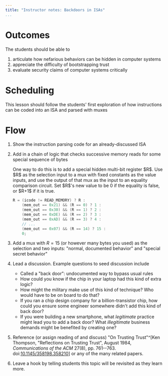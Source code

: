 ```yaml
---
title: "Instructor notes: Backdoors in ISAs"
...
```



# Outcomes
The students should be able to

1. articulate how nefarious behaviors can be hidden in computer systems
2. appreciate the difficulty of bootstrapping trust
3. evaluate security claims of computer systems critically

# Scheduling
This lesson should follow the students' first exploration of how instructions can be coded into an ISA and parsed with muxes

# Flow
1. Show the instruction parsing code for an already-discussed ISA

2. Add in a chain of logic that checks successive memory reads for some special sequence of bytes

    <div class="example">
    One way to do this is to add a special hidden multi-bit register $R$.
    Use $R$ as the selection input to a mux with fixed constants as the value inputs, and use the output of that mux as the input to an equality comparison circuit.
    Set $R$'s new value to be 0 if the equality is false, or $R+1$ if it is true.

    ````c
    R = (icode != READ_MEMORY) ? R :
        (mem_out == 0x21) && (R == 0) ? 1 :
        (mem_out == 0x30) && (R == 1) ? 2 :
        (mem_out == 0xDE) && (R == 2) ? 3 :
        (mem_out == 0xAD) && (R == 3) ? 4 :
        // ...
        (mem_out == 0x07) && (R == 14) ? 15 :
        0;
    ````
    </div>

3. Add a mux with $R = 15$ (or however many bytes you used) as the selection and two inputs: "normal, documented behavior" and "special secret behavior"

4. Lead a discussion. Example questions to seed discussion include
    
    - Called a "back door": undocumented way to bypass usual rules
    - How could you know if the chip in your laptop had this kind of extra logic?
    - How might the military make use of this kind of technique? Who would have to be on board to do that?
    - If you ran a chip design company for a billion-transistor chip, how could you ensure some engineer somewhere didn't add this kind of back door?
    - If you were building a new smartphone, what *legitimate* practice might lead you to add a back door? What *illegitimate* business demands might be benefited by creating one?

5. Reference (or assign reading of and discuss) "On Trusting Trust"^[Ken Thompson, "Reflections on Trusting Trust", August 1984, *Communications of the ACM* 27(8), pp. 761--763. doi:[10.1145/358198.358210](https://doi.org/10.1145/358198.358210)] or any of the many related papers.

6. Leave a hook by telling students this topic will be revisited as they learn more.

